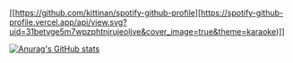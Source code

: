 [[https://github.com/kittinan/spotify-github-profile][https://spotify-github-profile.vercel.app/api/view.svg?uid=31betvge5m7wpzphtnjrujeoljve&cover_image=true&theme=karaoke)]]

[![Anurag's GitHub stats](https://github-readme-stats.vercel.app/api?username=MatinParsapour)](https://github.com/anuraghazra/github-readme-stats)
